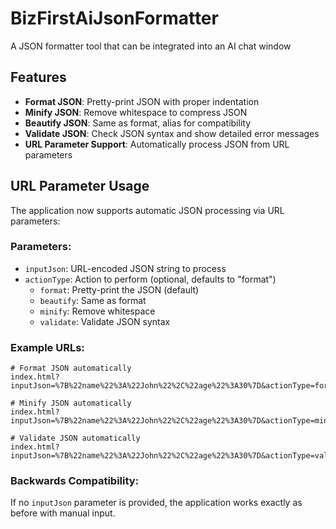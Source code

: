 # BizFirstAiJsonFormatter

A JSON formatter tool that can be integrated into an AI chat window

## Features

- **Format JSON**: Pretty-print JSON with proper indentation
- **Minify JSON**: Remove whitespace to compress JSON
- **Beautify JSON**: Same as format, alias for compatibility
- **Validate JSON**: Check JSON syntax and show detailed error messages
- **URL Parameter Support**: Automatically process JSON from URL parameters

## URL Parameter Usage

The application now supports automatic JSON processing via URL parameters:

### Parameters:
- `inputJson`: URL-encoded JSON string to process
- `actionType`: Action to perform (optional, defaults to "format")
  - `format`: Pretty-print the JSON (default)
  - `beautify`: Same as format
  - `minify`: Remove whitespace
  - `validate`: Validate JSON syntax

### Example URLs:
```
# Format JSON automatically
index.html?inputJson=%7B%22name%22%3A%22John%22%2C%22age%22%3A30%7D&actionType=format

# Minify JSON automatically  
index.html?inputJson=%7B%22name%22%3A%22John%22%2C%22age%22%3A30%7D&actionType=minify

# Validate JSON automatically
index.html?inputJson=%7B%22name%22%3A%22John%22%2C%22age%22%3A30%7D&actionType=validate
```

### Backwards Compatibility:
If no `inputJson` parameter is provided, the application works exactly as before with manual input.

